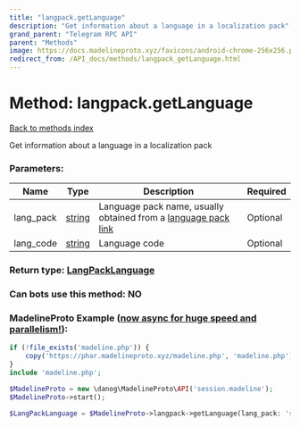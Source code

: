 ```yaml
---
title: "langpack.getLanguage"
description: "Get information about a language in a localization pack"
grand_parent: "Telegram RPC API"
parent: "Methods"
image: https://docs.madelineproto.xyz/favicons/android-chrome-256x256.png
redirect_from: /API_docs/methods/langpack_getLanguage.html
---
```

# Method: langpack.getLanguage
[Back to methods index](index.html)



Get information about a language in a localization pack

### Parameters:

| Name     |    Type       | Description | Required |
|----------|---------------|-------------|----------|
|lang\_pack|[string](/API_docs/types/string.html) | Language pack name, usually obtained from a [language pack link](https://core.telegram.org/api/links#language-pack-links) | Optional|
|lang\_code|[string](/API_docs/types/string.html) | Language code | Optional|


### Return type: [LangPackLanguage](/API_docs/types/LangPackLanguage.html)

### Can bots use this method: **NO**


### MadelineProto Example ([now async for huge speed and parallelism!](https://docs.madelineproto.xyz/docs/ASYNC.html)):


```php
if (!file_exists('madeline.php')) {
    copy('https://phar.madelineproto.xyz/madeline.php', 'madeline.php');
}
include 'madeline.php';

$MadelineProto = new \danog\MadelineProto\API('session.madeline');
$MadelineProto->start();

$LangPackLanguage = $MadelineProto->langpack->getLanguage(lang_pack: 'string', lang_code: 'string', );
```

